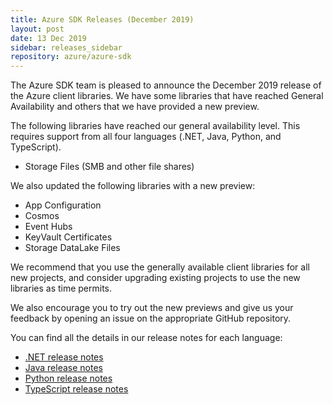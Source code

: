 ```yaml
---
title: Azure SDK Releases (December 2019)
layout: post
date: 13 Dec 2019
sidebar: releases_sidebar
repository: azure/azure-sdk
---
```


The Azure SDK team is pleased to announce the December 2019 release of the Azure client libraries.  We have some libraries that have reached General Availability and others that we have provided a new preview.

The following libraries have reached our general availability level.  This requires support from all four languages (.NET, Java, Python, and TypeScript).

* Storage Files (SMB and other file shares)

We also updated the following libraries with a new preview:

* App Configuration
* Cosmos
* Event Hubs
* KeyVault Certificates
* Storage DataLake Files

We recommend that you use the generally available client libraries for all new projects, and consider upgrading existing projects to use the new libraries as time permits.

We also encourage you to try out the new previews and give us your feedback by opening an issue on the appropriate GitHub repository.

You can find all the details in our release notes for each language:

* [.NET release notes]({{site.baseurl}}/releases/2019-12/dotnet.html)
* [Java release notes]({{site.baseurl}}/releases/2019-12/java.html)
* [Python release notes]({{site.baseurl}}/releases/2019-12/python.html)
* [TypeScript release notes]({{site.baseurl}}/releases/2019-12/js.html)
